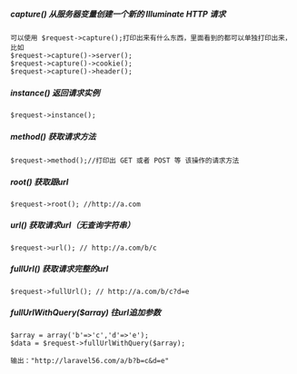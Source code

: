 ##### capture\(\) 从服务器变量创建一个新的 Illuminate HTTP 请求

```
可以使用 $request->capture();打印出来有什么东西，里面看到的都可以单独打印出来，比如
$request->capture()->server();
$request->capture()->cookie();
$request->capture()->header();
```

##### instance\(\) 返回请求实例

```
$request->instance();
```

##### method\(\)  获取请求方法

```
$request->method();//打印出 GET 或者 POST 等 该操作的请求方法
```

##### root\(\) 获取跟url

```
$request->root(); //http://a.com
```

##### url\(\) 获取请求url（无查询字符串）

```
$request->url(); // http://a.com/b/c
```

##### fullUrl\(\) 获取请求完整的url

```
$request->fullUrl(); // http://a.com/b/c?d=e
```

##### fullUrlWithQuery\($array\)  往url追加参数

```
$array = array('b'=>'c','d'=>'e');
$data = $request->fullUrlWithQuery($array);

输出："http://laravel56.com/a/b?b=c&d=e"
```



